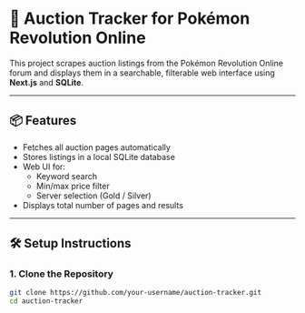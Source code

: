 # 🛒 Auction Tracker for Pokémon Revolution Online

This project scrapes auction listings from the Pokémon Revolution Online forum and displays them in a searchable, filterable web interface using **Next.js** and **SQLite**.

---

## 📦 Features

- Fetches all auction pages automatically
- Stores listings in a local SQLite database
- Web UI for:
  - Keyword search
  - Min/max price filter
  - Server selection (Gold / Silver)
- Displays total number of pages and results

---

## 🛠 Setup Instructions

### 1. Clone the Repository

```bash
git clone https://github.com/your-username/auction-tracker.git
cd auction-tracker
